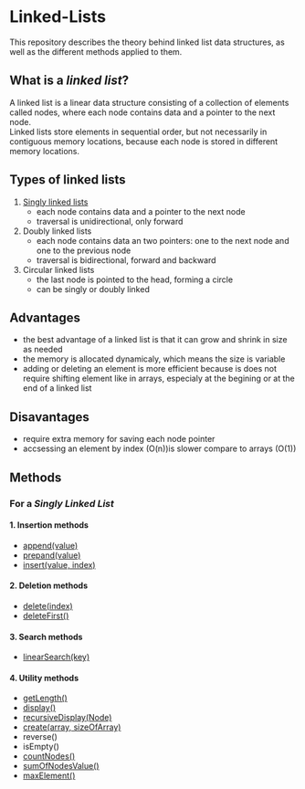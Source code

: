 # Linked-Lists
This repository describes the theory behind linked list data structures, as well as the different methods applied to them.

## What is a *linked list*?

A linked list is a linear data structure consisting of a collection of elements called nodes, where each node contains data and a pointer to the next node.<br>
Linked lists store elements in sequential order, but not necessarily in contiguous memory locations, because each node is stored in different memory locations.

## Types of linked lists

1. [Singly linked lists](https://github.com/SamiIonesi/Singly_Linked_Lists/tree/main)
    - each node contains data and a pointer to the next node
    - traversal is unidirectional, only forward
2. Doubly linked lists
    - each node contains data an two pointers: one to the next node and one to the previous node
    - traversal is bidirectional, forward and backward
3. Circular linked lists
    - the last node is pointed to the head, forming a circle
    - can be singly or doubly linked

## Advantages

- the best advantage of a linked list is that it can grow and shrink in size as needed
- the memory is allocated dynamicaly, which means the size is variable
- adding or deleting an element is more efficient because is does not require shifting element like in arrays, especialy at the begining or at the end of a linked list

## Disavantages

- require extra memory for saving each node pointer
- accsessing an element by index (O(n))is slower compare to arrays (O(1))

## Methods
### For a *Singly Linked List*

#### 1. Insertion methods
   - [append(value)](https://github.com/SamiIonesi/Singly_Linked_Lists/blob/main/README.md#--appendvalue)
   - [prepand(value)](https://github.com/SamiIonesi/Singly_Linked_Lists/blob/main/README.md#--prepandvalue)
   - [insert(value, index)](https://github.com/SamiIonesi/Singly_Linked_Lists?tab=readme-ov-file#--insertvalue-index)
#### 2. Deletion methods
   - [delete(index)](https://github.com/SamiIonesi/Singly_Linked_Lists/blob/main/README.md#--deleteindex)
   - [deleteFirst()](https://github.com/SamiIonesi/Singly_Linked_Lists?tab=readme-ov-file#--deletefirst)
#### 3. Search methods
   - [linearSearch(key)](https://github.com/SamiIonesi/Singly_Linked_Lists/blob/main/README.md#--linearsearchkey)
#### 4. Utility methods
   - [getLength()](https://github.com/SamiIonesi/Singly_Linked_Lists/blob/main/README.md#getlength)
   - [display()](https://github.com/SamiIonesi/Singly_Linked_Lists/blob/main/README.md#--display)
   - [recursiveDisplay(Node)](https://github.com/SamiIonesi/Singly_Linked_Lists/blob/main/README.md#--recursivedisplaynode)
   - [create(array, sizeOfArray)](https://github.com/SamiIonesi/Singly_Linked_Lists/blob/main/README.md#--createarray-sizeofarray)
   - reverse()
   - isEmpty()
   - [countNodes()](https://github.com/SamiIonesi/Singly_Linked_Lists/blob/main/README.md#--sumofnodesvalue)
   - [sumOfNodesValue()](https://github.com/SamiIonesi/Singly_Linked_Lists/blob/main/README.md#--sumofnodesvalue)
   - [maxElement()](https://github.com/SamiIonesi/Singly_Linked_Lists/blob/main/README.md#--maxelement)
